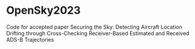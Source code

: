 # OpenSky2023
Code for accepted paper Securing the Sky: Detecting Aircraft Location Drifting through Cross-Checking Receiver-Based Estimated and Received ADS-B Trajectories
